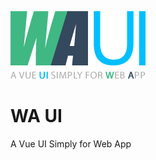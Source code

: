 ![WAUI](https://raw.githubusercontent.com/itpretty/waui/master/doc/logo-waui.png)
# WA UI
A Vue UI Simply for Web App

